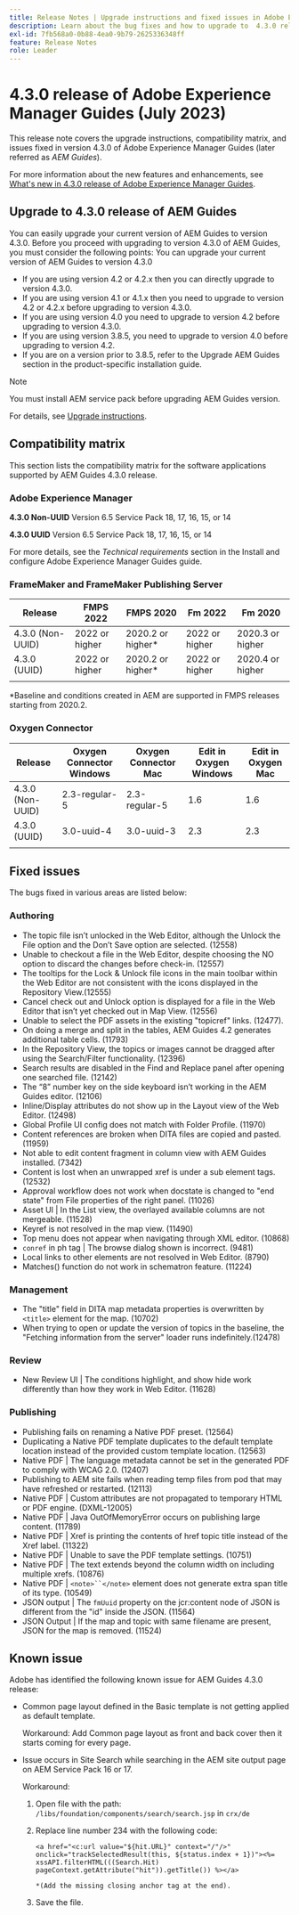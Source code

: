 ```yaml
---
title: Release Notes | Upgrade instructions and fixed issues in Adobe Experience Manager Guides 4.3.0 release
description: Learn about the bug fixes and how to upgrade to  4.3.0 releases of Adobe Experience Manager Guides
exl-id: 7fb568a0-0b88-4ea0-9b79-2625336348ff
feature: Release Notes
role: Leader
---
```

# 4.3.0 release of Adobe Experience Manager Guides (July 2023)

This release note covers the upgrade instructions, compatibility matrix, and issues fixed in version 4.3.0 of Adobe Experience Manager Guides (later referred as *AEM Guides*).

For more information about the new features and enhancements, see [What's new in 4.3.0 release of Adobe Experience Manager Guides](./whats-new-4.3-release.md).

## Upgrade to 4.3.0 release of AEM Guides


You can easily upgrade your current version of AEM Guides to version 4.3.0. Before you proceed with upgrading to version 4.3.0 of AEM Guides, you must consider the following points:
You can upgrade your current version of AEM Guides to version 4.3.0

- If you are using version 4.2 or 4.2.x then you can directly upgrade to version 4.3.0.
- If you are using version 4.1 or 4.1.x then you need to upgrade to version 4.2 or 4.2.x before upgrading to version 4.3.0.
- If you are using version 4.0 you need to upgrade to version 4.2 before upgrading to version 4.3.0.
- If you are using version 3.8.5, you need to upgrade to version 4.0 before upgrading to version 4.2.
- If you are on a version prior to 3.8.5, refer to the Upgrade AEM Guides section in the product-specific installation guide.



>[!NOTE]
>
>You must install AEM service pack before upgrading AEM Guides version.

For details, see [Upgrade instructions](../install-guide/upgrade-xml-documentation.md).

## Compatibility matrix

This section lists the compatibility matrix for the software applications supported by AEM Guides 4.3.0 release. 

### Adobe Experience Manager

**4.3.0 Non-UUID**
Version 6.5 Service Pack 18, 17, 16, 15, or 14

**4.3.0 UUID**
Version 6.5 Service Pack 18, 17, 16, 15, or 14

For more details, see the *Technical requirements* section in the Install and configure Adobe Experience Manager Guides guide.

### FrameMaker and FrameMaker Publishing Server

|Release| FMPS 2022 | FMPS 2020 | Fm 2022 | Fm 2020 |
| --- | --- | --- | --- | --- |
|4.3.0 (Non-UUID)| 2022 or higher |2020.2 or higher* | 2022 or higher | 2020.3 or higher |
| 4.3.0 (UUID) | 2022 or higher | 2020.2 or higher*  | 2022 or higher | 2020.4 or higher |
| | | | |

*Baseline and conditions created in AEM are supported in FMPS releases starting from 2020.2.

### Oxygen Connector

| Release | Oxygen Connector Windows | Oxygen Connector Mac | Edit in Oxygen Windows | Edit in Oxygen Mac |  
| --- | --- | --- |--- |--- |
| 4.3.0 (Non-UUID)|  2.3-regular-5| 2.3-regular-5 |  1.6 | 1.6  |
| 4.3.0 (UUID) | 3.0-uuid-4|3.0-uuid-3 |2.3 | 2.3  |
|  |  |   |  

## Fixed issues

The bugs fixed in various areas are listed below:

### Authoring

- The topic file isn’t unlocked in the Web Editor, although the Unlock the File option and the Don’t Save option are selected. (12558)
- Unable to checkout a file in the Web Editor, despite choosing the NO option to discard the changes before check-in. (12557)
- The tooltips for the Lock & Unlock file icons in the main toolbar within the Web Editor are not consistent with the icons displayed in the Repository View.(12555)
- Cancel check out and Unlock option is displayed for a file in the Web Editor that isn’t yet checked out in Map View. (12556)
- Unable to select the PDF assets in the existing "topicref" links. (12477).
- On doing a merge and split in the tables, AEM Guides 4.2 generates additional table cells. (11793)
- In the Repository View, the topics or images cannot be dragged after using the Search/Filter functionality. (12396)
- Search results are disabled in the Find and Replace panel after opening one searched file. (12142)
- The “8” number key on the side keyboard isn’t working in the AEM Guides editor. (12106)
- Inline/Display attributes do not show up in the Layout view of the Web Editor. (12498)
- Global Profile UI config does not match with Folder Profile. (11970)
- Content references are broken when DITA files are copied and pasted. (11959)
- Not able to edit content fragment in column view with AEM Guides installed. (7342)
- Content is lost when an unwrapped xref is under a sub element tags. (12532)
- Approval workflow does not work when docstate is changed to "end state" from File properties of the right panel. (11026)
- Asset UI | In the List view, the overlayed available columns are not mergeable. (11528)
- Keyref is not resolved in the map view. (11490)
- Top menu does not appear when navigating through XML editor. (10868)
- `conref` in ph tag | The browse dialog shown is incorrect. (9481)
- Local links to other elements are not resolved in Web Editor. (8790)
- Matches() function do not work in schematron feature. (11224)



### Management

- The "title" field in DITA map metadata properties is overwritten by `<title>` element for the map. (10702)
- When trying to open or update the version of topics in the baseline, the "Fetching information from the server" loader runs indefinitely.(12478)


### Review

- New Review UI | The conditions highlight, and show hide work differently than how they work in Web Editor. (11628)

### Publishing

- Publishing fails on renaming a Native PDF preset. (12564)
- Duplicating a Native PDF template duplicates to the default template location instead of the provided custom template location. (12563)
- Native PDF | The language metadata cannot be set in the generated PDF to comply with WCAG 2.0. (12407)
- Publishing to AEM site fails when reading temp files from pod that may have refreshed or restarted. (12113)
- Native PDF | Custom attributes are not propagated to temporary HTML or PDF engine. (DXML-12005)
- Native PDF |  Java OutOfMemoryError occurs on publishing large content. (11789)
- Native PDF | Xref is printing the contents of href topic title instead of the Xref label. (11322)
- Native PDF | Unable to save the PDF template settings. (10751)
- Native PDF | The text extends beyond the column width on including multiple xrefs. (10876)
- Native PDF | `<note>``</note>` element does not generate extra span title of its type. (10549)
- JSON output | The `fmUuid` property on the jcr:content node of JSON is different from the "id" inside the JSON. (11564)
- JSON Output | If the map and topic with same filename are present, JSON for the map is removed. (11524)

## Known issue

Adobe has identified the following known issue for AEM Guides 4.3.0 release: 

- Common page layout defined in the Basic template is not getting applied as default template.

    Workaround:
    Add Common page layout as front and back cover then it starts coming for every page.
- Issue occurs in Site Search while searching in the AEM site output page on AEM Service Pack 16 or 17. 
    
    Workaround:
 
    1. Open file with the path: `/libs/foundation/components/search/search.jsp` in `crx/de`
    1. Replace line number 234 with the following code:

        ```
        <a href="<c:url value="${hit.URL}" context="/"/>" onclick="trackSelectedResult(this, ${status.index + 1})"><%= xssAPI.filterHTML(((Search.Hit) pageContext.getAttribute("hit")).getTitle()) %></a>

        *(Add the missing closing anchor tag at the end).
        ```
        
    1. Save the file.
